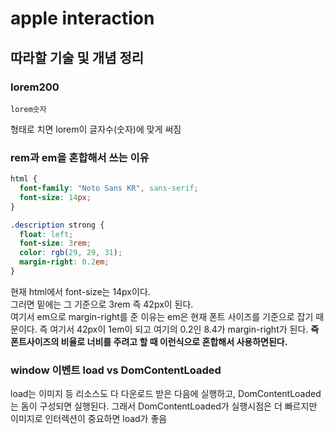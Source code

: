 # apple interaction

## 따라할 기술 및 개념 정리

### lorem200

```
lorem숫자
```

형태로 치면 lorem이 글자수(숫자)에 맞게 써짐

### rem과 em을 혼합해서 쓰는 이유

```css
html {
  font-family: "Noto Sans KR", sans-serif;
  font-size: 14px;
}

.description strong {
  float: left;
  font-size: 3rem;
  color: rgb(29, 29, 31);
  margin-right: 0.2em;
}
```

현재 html에서 font-size는 14px이다.  
그러면 밑에는 그 기준으로 3rem 즉 42px이 된다.  
여기서 em으로 margin-right를 준 이유는 em은 현재 폰트 사이즈를 기준으로 잡기 때문이다. 즉 여기서 42px이 1em이 되고 여기의 0.2인 8.4가 margin-right가 된다. **즉 폰트사이즈의 비율로 너비를 주려고 할 때 이런식으로 혼합해서 사용하면된다.**

### window 이벤트 load vs DomContentLoaded

load는 이미지 등 리소스도 다 다운로드 받은 다음에 실행하고, DomContentLoaded는 돔이 구성되면 실행된다.
그래서 DomContentLoaded가 실행시점은 더 빠르지만 이미지로 인터렉션이 중요하면 load가 좋음
